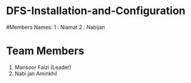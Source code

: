 # DFS-Installation-and-Configuration

#Members Names:
1 :  Niamat
2 : Nabijan




# Team Members
1. Mansoor Faizi (Leader)
2. Nabi jan Aminkhil




